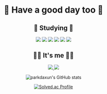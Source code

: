 <div align = "center">
  <h1>🤗 Have a good day too 🤗</h1>
  <h2>📑 Studying 📑</h2>

  <img src="https://img.shields.io/badge/C-A8B9CC?style=for-the-badge&logo=C&logoColor=white"> <img src="https://img.shields.io/badge/Java-007396?style=for-the-badge&logo=Java&logoColor=white"> <img src="https://img.shields.io/badge/Flutter-02569B?style=for-the-badge&logo=Flutter&logoColor=white"> <img src="https://img.shields.io/badge/Kotlin-7F52FF?style=for-the-badge&logo=Kotlin&logoColor=white"> <img src="https://img.shields.io/badge/Android-3DDC84?style=for-the-badge&logo=Android&logoColor=white"> <img src="https://img.shields.io/badge/React-61DAFB?style=for-the-badge&logo=React&logoColor=white">

  <h2>👋🏻  It's me  👋🏻</h2>

  <a href="https://www.instagram.com/parkdaxun/"><img src="https://img.shields.io/badge/instagram-E4405F?style=flat-square&logo=instagram&logoColor=white"/>
  </a>  <a href="https://blog.naver.com/parkde0207"><img src="https://img.shields.io/badge/Naver-03C75A?style=flat-square&logo=Naver&logoColor=white"/>
  </a> 

  ![parkdaxun's GitHub stats](https://github-readme-stats.vercel.app/api?username=parkdaxun&show_icons=true&theme=dracula)
  
  [![Solved.ac Profile](http://mazassumnida.wtf/api/generate_badge?boj=michelle8781)](https://solved.ac/michelle8781)


</div>
